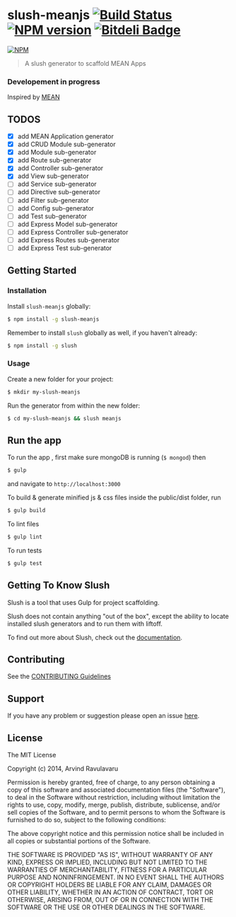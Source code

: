 # slush-meanjs [![Build Status](https://secure.travis-ci.org/arvindr21/slush-meanjs.png?branch=master)](https://travis-ci.org/arvindr21/slush-meanjs) [![NPM version](https://badge-me.herokuapp.com/api/npm/slush-meanjs.png)](http://badges.enytc.com/for/npm/slush-meanjs) [![Bitdeli Badge](https://d2weczhvl823v0.cloudfront.net/arvindr21/slush-meanjs/trend.png)](https://bitdeli.com/free "Bitdeli Badge")

[![NPM](https://nodei.co/npm/slush-meanjs.png?downloads=true&stars=true)](https://nodei.co/npm/slush-meanjs/)

> A slush generator to scaffold MEAN Apps

### Developement in progress

Inspired by [MEAN](http://meanjs.org/)

## TODOS
- [x] add MEAN Application generator
- [x] add CRUD Module sub-generator
- [x] add Module sub-generator
- [x] add Route sub-generator
- [x] add Controller sub-generator
- [x] add View sub-generator
- [ ] add Service sub-generator
- [ ] add Directive sub-generator
- [ ] add Filter sub-generator
- [ ] add Config sub-generator
- [ ] add Test sub-generator
- [ ] add Express Model sub-generator
- [ ] add Express Controller sub-generator
- [ ] add Express Routes sub-generator
- [ ] add Express Test sub-generator

## Getting Started

### Installation

Install `slush-meanjs` globally:

```bash
$ npm install -g slush-meanjs
```

Remember to install `slush` globally as well, if you haven't already:

```bash
$ npm install -g slush
```

### Usage

Create a new folder for your project:

```bash
$ mkdir my-slush-meanjs
```

Run the generator from within the new folder:

```bash
$ cd my-slush-meanjs && slush meanjs
```
## Run the app 

To run the app , first make sure mongoDB is running (```$ mongod```) then

```bash
$ gulp 
```
and navigate to ```http://localhost:3000```

To build & generate minified js & css files inside the public/dist folder, run

```bash
$ gulp build
```

To lint files

```bash
$ gulp lint
```

To run tests

```bash
$ gulp test
```

## Getting To Know Slush

Slush is a tool that uses Gulp for project scaffolding.

Slush does not contain anything "out of the box", except the ability to locate installed slush generators and to run them with liftoff.

To find out more about Slush, check out the [documentation](https://github.com/klei/slush).

## Contributing

See the [CONTRIBUTING Guidelines](https://github.com/arvindr21/slush-meanjs/blob/master/CONTRIBUTING.md)

## Support
If you have any problem or suggestion please open an issue [here](https://github.com/arvindr21/slush-meanjs/issues).

## License 

The MIT License

Copyright (c) 2014, Arvind Ravulavaru

Permission is hereby granted, free of charge, to any person
obtaining a copy of this software and associated documentation
files (the "Software"), to deal in the Software without
restriction, including without limitation the rights to use,
copy, modify, merge, publish, distribute, sublicense, and/or sell
copies of the Software, and to permit persons to whom the
Software is furnished to do so, subject to the following
conditions:

The above copyright notice and this permission notice shall be
included in all copies or substantial portions of the Software.

THE SOFTWARE IS PROVIDED "AS IS", WITHOUT WARRANTY OF ANY KIND,
EXPRESS OR IMPLIED, INCLUDING BUT NOT LIMITED TO THE WARRANTIES
OF MERCHANTABILITY, FITNESS FOR A PARTICULAR PURPOSE AND
NONINFRINGEMENT. IN NO EVENT SHALL THE AUTHORS OR COPYRIGHT
HOLDERS BE LIABLE FOR ANY CLAIM, DAMAGES OR OTHER LIABILITY,
WHETHER IN AN ACTION OF CONTRACT, TORT OR OTHERWISE, ARISING
FROM, OUT OF OR IN CONNECTION WITH THE SOFTWARE OR THE USE OR
OTHER DEALINGS IN THE SOFTWARE.

